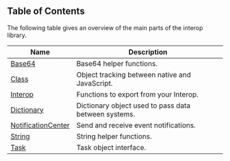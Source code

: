 ## Table of Contents

The following table gives an overview of the main parts of the interop library.

|Name|Description|
|-|-|
|[Base64](base64.md)|Base64 helper functions.|
|[Class](class.md)|Object tracking between native and JavaScript.|
|[Interop](interop.md)|Functions to export from your Interop.|
|[Dictionary](dictionary.md)|Dictionary object used to pass data between systems.|
|[NotificationCenter](notification.md)|Send and receive event notifications.|
|[String](string.md)|String helper functions.|
|[Task](task.md)|Task object interface.|
